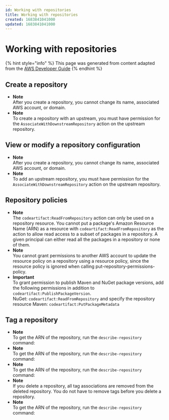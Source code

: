 ```yaml
---
id: Working with repositories
title: Working with repositories
created: 1683841041000
updated: 1683841041000
---
```

# Working with repositories

{% hint style="info" %}
This page was generated from content adapted from the [AWS Developer Guide](https://github.com/awsdocs/aws-codeartifact-user-guide.git)
{% endhint %}

## Create a repository

- **Note**  
After you create a repository, you cannot change its name, associated AWS account, or domain\.
- **Note**  
To create a repository with an upstream, you must have permission for the `AssociateWithDownstreamRepository` action on the upstream repository\.


## View or modify a repository configuration

- **Note**  
After you create a repository, you cannot change its name, associated AWS account, or domain\.
- **Note**  
To add an upstream repository, you must have permission for the `AssociateWithDownstreamRepository` action on the upstream repository\.


## Repository policies

- **Note**  
The `codeartifact:ReadFromRepository` action can only be used on a repository resource\. You cannot put a package's Amazon Resource Name \(ARN\) as a resource with `codeartifact:ReadFromRepository` as the action to allow read access to a subset of packages in a repository\. A given principal can either read all the packages in a repository or none of them\.
- **Note**  
 You cannot grant permissions to another AWS account to update the resource policy on a repository using a resource policy, since the resource policy is ignored when calling put\-repository\-permissions\-policy\.
- **Important**  
To grant permission to publish Maven and NuGet package versions, add the following permissions in addition to `codeartifact:PublishPackageVersion`\.  
NuGet: `codeartifact:ReadFromRepository` and specify the repository resource
Maven: `codeartifact:PutPackageMetadata`


## Tag a repository

- **Note**  
To get the ARN of the repository, run the `describe-repository` command:
- **Note**  
To get the ARN of the repository, run the `describe-repository` command:
- **Note**  
To get the ARN of the repository, run the `describe-repository` command:
- **Note**  
If you delete a repository, all tag associations are removed from the deleted repository\. You do not have to remove tags before you delete a repository\.
- **Note**  
To get the ARN of the repository, run the `describe-repository` command:


